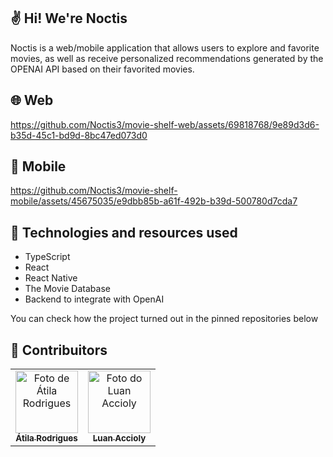 ## ✌️ Hi! We're Noctis

Noctis is a web/mobile application that allows users to explore and favorite movies, as well as receive personalized recommendations generated by the OPENAI API based on their favorited movies.

## 🌐 Web

https://github.com/Noctis3/movie-shelf-web/assets/69818768/9e89d3d6-b35d-45c1-bd9d-8bc47ed073d0

## 📱 Mobile

https://github.com/Noctis3/movie-shelf-mobile/assets/45675035/e9dbb85b-a61f-492b-b39d-500780d7cda7

## 🤖 Technologies and resources used

- TypeScript
- React
- React Native
- The Movie Database
- Backend to integrate with OpenAI

You can check how the project turned out in the pinned repositories below

## 🤝 Contribuitors

<table>
  <tr>
    <td align="center">
      <a href="https://github.com/atilara">
        <img src="https://avatars.githubusercontent.com/u/45675035" width="100px;" alt="Foto de Átila Rodrigues"/><br>
        <sub>
          <b>Átila Rodrigues </b>
        </sub>
      </a>
    </td>
    <td align="center">
      <a href="https://github.com/luanaccioly">
        <img src="https://avatars.githubusercontent.com/u/69818768" width="100px;" alt="Foto do Luan Accioly"/><br>
        <sub>
          <b>Luan Accioly</b>
        </sub>
      </a>
    </td>
  </tr>
</table>
